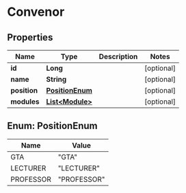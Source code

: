 

# Convenor

## Properties

Name | Type | Description | Notes
------------ | ------------- | ------------- | -------------
**id** | **Long** |  |  [optional]
**name** | **String** |  |  [optional]
**position** | [**PositionEnum**](#PositionEnum) |  |  [optional]
**modules** | [**List&lt;Module&gt;**](Module.md) |  |  [optional]



## Enum: PositionEnum

Name | Value
---- | -----
GTA | &quot;GTA&quot;
LECTURER | &quot;LECTURER&quot;
PROFESSOR | &quot;PROFESSOR&quot;



